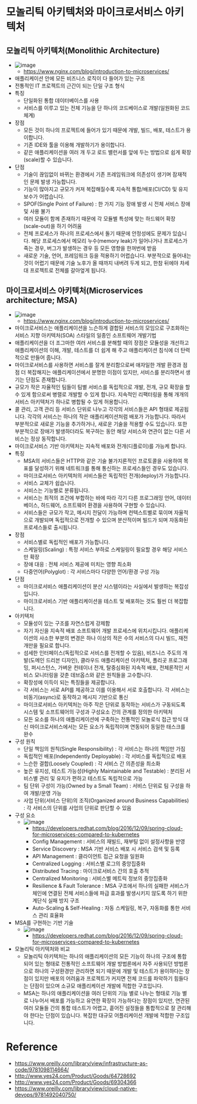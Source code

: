 # 모놀리틱 아키텍처와 마이크로서비스 아키텍처
## 모놀리틱 아키텍처(Monolithic Architecture) 
- ![image](https://user-images.githubusercontent.com/47103479/227778276-e784c34d-e39a-4b03-abc3-ea3b07d1d547.png)
  - https://www.nginx.com/blog/introduction-to-microservices/
- 애플리케이션 안에 모든 비즈니스 로직이 다 들어가 있는 구조 
- 전통적인 IT 프로젝트의 근간이 되는 단일 구조 형식
- 특징
  - 단일화된 통합 데이터베이스를 사용 
  - 서비스를 이루고 있는 전체 기능을 단 하나의 코드베이스로 개발(일원화된 코드 체계) 
- 장점
  - 모든 것이 하나의 프로젝트에 들어가 있기 때문에 개발, 빌드, 배포, 테스트가 용이합니다.
  - 기존 IDE와 툴을 이용해 개발하기가 용이합니다. 
  - 같은 애플리케이션을 여러 개 두고 로드 밸런서를 앞에 두는 방법으로 쉽게 확장(scale)할 수 있습니다.
- 단점
  - 기술이 끊임없이 바뀌는 환경에서 기존 프레임워크에 의존성이 생기며 잠재적인 문제 발생 가능합니다.
  - 기능이 많아지고 규모가 커져 복잡해질수록 지속적 통합/배포(CI/CD) 및 유지보수가 어렵습니다.
  - SPOF(Single Point of Failure) : 한 가지 기능 장애 발생 시 전체 서비스 장애 및 사용 불가 
  - 여러 모듈이 함께 존재하기 때문에 각 모듈별 특성에 맞는 하드웨어 확장(scale-out)을 하기 어려움
  - 전체 프로세스가 하나의 프로세스에서 돌기 때문에 안정성에도 문제가 있습니다. 해당 프로세스에서 메모리 누수(memory leak)가 일어나거나 프로세스가 죽는 경우, 버그가 발생하는 경우 등 모든 영향을 한꺼번에 받음
  - 새로운 기술, 언어, 프레임워크 등을 적용하기 어렵습니다. 부분적으로 들어내는 것이 어렵기 때문에 기술 노후가 올 때까지 내버려 두게 되고, 한참 뒤에야 차세대 프로젝트로 전체를 갈아엎게 됩니다. 

## 마이크로서비스 아키텍처(Microservices architecture; MSA)
- ![image](https://user-images.githubusercontent.com/47103479/227778301-bc0235d3-17a7-4212-88d5-e6037b5974bb.png)
  - https://www.nginx.com/blog/introduction-to-microservices/
- 마이크로서비스는 애플리케이션을 느슨하게 결합된 서비스의 모임으로 구조화하는 서비스 지향 아키텍처(SOA) 스타일의 일종인 소프트웨어 개발기법
- 애플리케이션을 더 조그마한 여러 서비스를 분해할 때의 장점은 모듈성을 개선하고 애플리케이션의 이해, 개발, 테스트를 더 쉽게 해 주고 애플리케이션 침식에 더 탄력적으로 만들어 줍니다.
- 마이크로서비스를 사용하면 서비스를 잘게 분리함으로써 애자일한 개발 환경과 점점 더 복잡해지는 애플리케이션에서 분명한 이점이 있지만, 서비스를 분리하면서 생기는 단점도 존재합니다.
- 규모가 작은 자율적인 팀들이 팀별 서비스를 독립적으로 개발, 전개, 규모 확장을 할 수 있게 함으로써 병렬로 개발할 수 있게 합니다. 지속적인 리팩터링을 통해 개개의 서비스 아키텍처가 하나로 병합될 수 있게 허용합니다.
- 콜 관리, 고객 관리 등 서비스 단위로 나누고 각각의 서비스들은 API 형태로 제공됩니다. 각각의 서비스는 하나의 작은 애플리케이션처럼 배포가 가능합니다. 따라서 부분적으로 새로운 기능을 추가하거나, 새로운 기술을 적용할 수도 있습니다. 또한 부분적으로 장애가 발생하더라도 복구하는 동안 해당 서비스와 연관이 없는 다른 서비스는 정상 동작합니다.
- 마이크로서비스 기반 아키텍처는 지속적 배포와 전개(디플로이)를 가능케 합니다.   
- 특징
  - MSA의 서비스들은 HTTP와 같은 기술 불가지론적인 프로토콜을 사용하여 목표를 달성하기 위해 네트워크를 통해 통신하는 프로세스들인 경우도 있습니다.
  - 마이크로서비스 아키텍처의 서비스들은 독립적인 전개(deploy)가 가능합니다.
  - 서비스 교체가 쉽습니다.
  - 서비스는 기능별로 분류됩니다.
  - 서비스는 최적의 조건에 부합하는 바에 따라 각기 다른 프로그래밍 언어, 데이터베이스, 하드웨어, 소프트웨어 환경을 사용하여 구현할 수 있습니다.
  - 서비스들은 규모가 작고, 메시지 전달이 가능하며 컨텍스트별로 묶이며 자율적으로 개발되며 독립적으로 전개할 수 있으며 분산적이며 빌드가 되며 자동화된 프로세스들로 출시됩니다.
- 장점 
  - 서비스별로 독립적인 배포가 가능합니다.
  - 스케일링(Scaling) : 특정 서비스 부하로 스케일링이 필요할 경우 해당 서비스만 확장
  - 장애 대응 : 전체 서비스 제공에 미치는 영향 최소화 
  - 다중언어(Polyglot) : 각 서비스마다 다양한 언어/환경 구성 가능 
- 단점
  - 마이크로서비스 애플리케이션이 분산 시스템이라는 사실에서 발생하는 복잡성입니다.
  - 마이크로서비스 기반 애플리케이션을 테스트 및 배포하는 것도 훨씬 더 복잡합니다.
- 아키텍처
  - 모듈성이 있는 구조를 자연스럽게 강제함 
  - 자기 자신을 지속적 배포 소프트웨어 개발 프로세스에 위치시킵니다. 애플리케이션의 사소한 부분의 변경은 하나 이상의 적은 수의 서비스의 다시 빌드, 재전개만을 필요로 합니다.
  - 섬세한 인터페이스(독립적으로 서비스를 전개할 수 있음), 비즈니스 주도의 개발(도메인 드리븐 디자인), 클라우드 애플리케이션 아키텍처, 폴리곳 프로그래밍, 퍼시스턴스, 가벼운 컨테이너 전개, 탈중심화된 지속적 배포, 전체론적인 서비스 모니터링을 갖춘 데브옵스와 같은 원칙들을 고수합니다. 
  - 확장성에 이득이 되는 특징들을 제공합니다.
  - 각 서비스는 서로 API를 제공하고 이를 이용해서 서로 호출합니다. 각 서비스는 비동기(async)로 동작하고 메시지 기반으로 통신
  - 마이크로서비스 아키텍처는 아주 작은 단위로 동작하는 서비스가 구동되도록 시스템 및 소프트웨어의 구성과 구성요소 간의 관계를 정의한 아키텍처
  - 모든 요소를 하나의 애플리케이션에 구축하는 전통적인 모놀로식 접근 방식 대신 마이크로서비스에서는 모든 요소가 독립적이며 연동되어 동일한 태스크를 완수 
- 구성 원칙 
  - 단일 책임의 원칙(Single Responsibility) : 각 서비스는 하나의 책임만 가짐
  - 독립적인 배포(Independently Deployable) : 각 서비스를 독립적으로 배포
  - 느슨한 결합(Loosely Coupled) : 각 서비스 간 의존성을 최소화
  - 높은 유지성, 테스트 가능성(Highly Maintainable and Testable) : 분리된 서비스별 관리 및 유지가 편하고 테스트도 독립적으로 가능
  - 팀 단위 구성이 가능(Owned by a Small Team) : 서비스 단위로 팀 구성을 하여 개발/운영 가능 
  - 사업 단위(서비스 단위)의 조직(Organized around Business Capabilities) : 각 서비스의 단위를 사업의 단위로 판단할 수 있음 
- 구성 요소 
  - ![image](https://user-images.githubusercontent.com/47103479/227778324-cd945e08-5f3f-4caa-982b-1343eba1f301.png)
    - https://developers.redhat.com/blog/2016/12/09/spring-cloud-for-microservices-compared-to-kubernetes
    - Config Management : 서비스의 재빌드, 재부팅 없이 설정사항을 반영
    - Service Discovery : MSA 기반 서비스 배포 시 서비스 검색 및 등록 
    - API Management : 클라이언트 접근 요청을 일원화 
    - Centralized Logging : 서비스별 로그의 중앙집중화 
    - Distributed Tracing : 마이크로서비스 간의 호출 추적 
    - Centralized Monitoring : 서비스별 메트릭 정보의 중앙집중화 
    - Resilience & Fault Tolerance : MSA 구조에서 하나의 실패한 서비스가 체인에 연결된 전체 서비스들에 파급 효과를 발생시키지 않도록 하기 위한 계단식 실패 방지 구조 
    - Auto-Scaling & Self-Healing : 자동 스케일링, 복구, 자동화를 통한 서비스 관리 효율화 
- MSA를 구현하는 기반 기술
  - ![image](https://user-images.githubusercontent.com/47103479/227778344-d88f32c7-9142-4c3f-861a-bd691eb661ed.png)
    - https://developers.redhat.com/blog/2016/12/09/spring-cloud-for-microservices-compared-to-kubernetes
- 모놀리틱 아키텍처와 비교 
  - 모놀리틱 아키텍처는 하나의 애플리케이션의 모든 기능이 하나의 구조에 통합되어 있는 형태로 전통적인 소프트웨어 개발 방법론에서 자주 사용되던 방법론으로 하나의 구성환경만 관리하면 되기 때문에 개발 및 테스트가 용이하다는 장점이 있지만 배포의 어려움과 프로젝트가 커지면 전체 코드를 파악하기 힘들다는 단점이 있으며 소규모 애플리케이션 개발에 적합한 구조입니다. 
  - MSA는 하나의 애플리케이션을 여러 단위의 기능 별로 나누는 형태로 기능 별로 나누어서 배포를 가능하고 유연한 확장이 가능하다는 장점이 있지만, 연관된 여러 모듈들 간의 통합 테스트가 어렵고, 흩어진 설정들을 통합적으로 잘 관리해야 한다는 단점이 있습니다. 복잡한 대규모 어플리케이션 개발에 적합한 구조입니다. 

# Reference
- https://www.oreilly.com/library/view/infrastructure-as-code/9781098114664/
- http://www.yes24.com/Product/Goods/64728692
- http://www.yes24.com/Product/Goods/69304366
- https://www.oreilly.com/library/view/cloud-native-devops/9781492040750/

